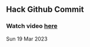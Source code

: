 
 ## Hack Github Commit 
 ### Watch video <a href="https://www.youtube.com">here</a> 
 Sun 19 Mar 2023 
